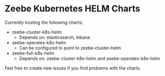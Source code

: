 # Zeebe Kubernetes HELM Charts

Currently hosting the following charts: 
- zeebe-cluster-k8s-helm
  - Depends on: elasticsearch, kibana
- zeebe-operates-k8s-helm
  - Can be configured to point to zeebe-cluster-helm
- zeebe-full-k8s-helm
  - Depends on: zeebe-cluster-k8s-helm and zeebe-operates-k8s-helm
  
Feel free to create new issues if you find problems with the charts. 
